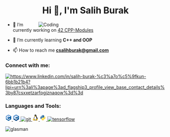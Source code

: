 <h1 align="center">Hi 👋, I'm Salih Burak</h1>
<img align="right" alt="Coding" width="400" src="https://media.tenor.com/qJ5evVs-_uUAAAAC/coding.gif">


- 🔭 I’m currently working on [42 CPP-Modules](https://projects.intra.42.fr/projects/cpp-module-02)

- 🌱 I’m currently learning **C++ and OOP**

- 📫 How to reach me **csalihburak@gmail.com**

<h3 align="left">Connect with me:</h3>
<p align="left">
<a href="https://linkedin.com/in/https://www.linkedin.com/in/salih-burak-%c3%a7o%c5%9fkun-6bb1b21b4?lipi=urn%3ali%3apage%3ad_flagship3_profile_view_base_contact_details%3by87csxxetzarfpgjznaqow%3d%3d" target="blank"><img align="center" src="https://raw.githubusercontent.com/rahuldkjain/github-profile-readme-generator/master/src/images/icons/Social/linked-in-alt.svg" alt="https://www.linkedin.com/in/salih-burak-%c3%a7o%c5%9fkun-6bb1b21b4?lipi=urn%3ali%3apage%3ad_flagship3_profile_view_base_contact_details%3by87csxxetzarfpgjznaqow%3d%3d" height="15" width="15" /></a>
</p>

<h3 align="left">Languages and Tools:</h3>
<p align="left"> <a href="https://www.cprogramming.com/" target="_blank" rel="noreferrer"> <img src="https://raw.githubusercontent.com/devicons/devicon/master/icons/c/c-original.svg" alt="c" width="20" height="20"/> </a> <a href="https://www.w3schools.com/cpp/" target="_blank" rel="noreferrer"> <img src="https://raw.githubusercontent.com/devicons/devicon/master/icons/cplusplus/cplusplus-original.svg" alt="cplusplus" width="20" height="20"/> </a> <a href="https://git-scm.com/" target="_blank" rel="noreferrer"> <img src="https://www.vectorlogo.zone/logos/git-scm/git-scm-icon.svg" alt="git" width="20" height="20"/> </a> <a href="https://www.linux.org/" target="_blank" rel="noreferrer"> <img src="https://raw.githubusercontent.com/devicons/devicon/master/icons/linux/linux-original.svg" alt="linux" width="20" height="20"/> </a> <a href="https://www.python.org" target="_blank" rel="noreferrer"> <img src="https://raw.githubusercontent.com/devicons/devicon/master/icons/python/python-original.svg" alt="python" width="20" height="20"/> </a> <a href="https://www.tensorflow.org" target="_blank" rel="noreferrer"> <img src="https://www.vectorlogo.zone/logos/tensorflow/tensorflow-icon.svg" alt="tensorflow" width="20" height="20"/> </a> </p>

<p><img align="left" src="https://github-readme-stats.vercel.app/api/top-langs?username=glasman&show_icons=true&theme=onedark&locale=en&layout=compact" alt="glasman"img align="right" src="https://github-readme-streak-stats.herokuapp.com/?user=glasman&theme=highcontrast" alt="glasman" /></p>

